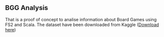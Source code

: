 ## BGG Analysis

That is a proof of concept to analise information about 
Board Games using FS2 and Scala. The dataset have been downloaded 
from Kaggle ([Download here](https://www.kaggle.com/andrewmvd/board-games))



